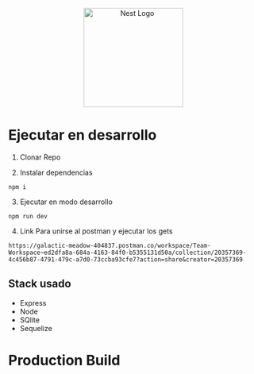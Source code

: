 <p align="center">
  <a href="https://github.com/JuanBisio/SimulacroReparaciones" target="blank"><img src="https://www.google.com/url?sa=i&url=https%3A%2F%2Futn.edu.ar%2Fes%2F%3Foption%3Dcom_content%26view%3Darticle%26id%3D1763&psig=AOvVaw3Qala5Eh9fV6c1cUGDk0g0&ust=1746471844363000&source=images&cd=vfe&opi=89978449&ved=0CBQQjRxqFwoTCOjm3uDAio0DFQAAAAAdAAAAABAE" width="200" alt="Nest Logo" /></a>
</p>

# Ejecutar en desarrollo


1. Clonar Repo


2. Instalar dependencias

```
npm i
```

3. Ejecutar en modo desarrollo
```
npm run dev
```

4. Link Para unirse al postman y ejecutar los gets
```
https://galactic-meadow-404837.postman.co/workspace/Team-Workspace~ed2dfa8a-684a-4163-84f0-b5355131d50a/collection/20357369-4c456b87-4791-479c-a7d0-73ccba93cfe7?action=share&creator=20357369
```

## Stack usado
* Express
* Node
* SQlite
* Sequelize

# Production Build



